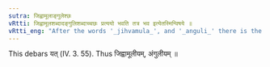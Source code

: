 ```yaml
---
sutra: जिह्वामूलाङ्गुलेश्छः
vRtti: जिह्वामूलशब्दादङ्गुलिशब्दाच्चछः प्रत्ययो भवति तत्र भव इत्येतस्मिन्विषये ॥
vRtti_eng: "After the words '_jihvamula_', and '_anguli_' there is the affix छ in the sense of 'what stays there'."
---
```

This debars यत् (IV. 3. 55). Thus जिह्वामूलीयम्, अंगुलीयम् ॥
